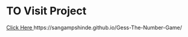 <h1>TO Visit Project</h1>
<a href=" https://sangampshinde.github.io/Gess-The-Number-Game/"> Click Here </a>
https://sangampshinde.github.io/Gess-The-Number-Game/

